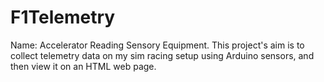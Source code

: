 # F1Telemetry
Name: Accelerator Reading Sensory Equipment.
This project's aim is to collect telemetry data on my sim racing setup using Arduino sensors, and then view it on an HTML web page.
